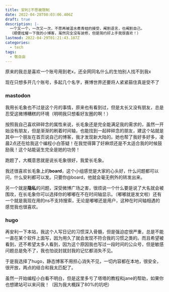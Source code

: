 ```yaml
---
title: 安利|不愿被限制
date: 2022-04-28T08:03:06.406Z
draft: true
description: |-
  一个又一个，一次又一次，不愿再被温水煮青蛙的接受，阉割语言，也阉割自己。
  （顺便炫耀一下我的小博客，虽然完全没有装修，但是简约好上手我很喜欢！）
lastmod: 2022-04-29T01:21:43.187Z
categories:
  - tech
tags:
  - 敬自由
---
```

原来的我总是喜欢一个账号用到老x，还全网同名什么的生怕别人找不到我x

现在只想多开几个账号，多起几个名字，赛博世界还要将人紧紧箍住真是受不了

### mastodon
我用长毛象也不过是这个月的事情，原来也有看到过，但是太长又没有朋友，总是忍受这微博糟糕的环境（明明我只想看好友圈的啊！）

按照我自己喜欢碎碎念的属性来说，长毛象还是完全能满足我的需求的，虽然一开始没有朋友，但是渐渐的刷着时间轴，也能找到一起碎碎念的朋友，建这个站就是其中一个朋友在首页说自己的博客，我才发现新大陆的。她也帮了我好多好多，凌晨2点还在给我这个编程小白答疑！在我觉得算了好麻烦还是不太适合我的时候鼓励我！这个站能诞生完全是她的功劳！

跑题了，大概意思就是说长毛象很好，我爱长毛象。

我还很喜欢长毛象上的**board**，这个小组感觉是大家的心头好，什么问题都可以问，什么安利都可以发。只要你@board，他就会毫无例外的转发出来。

另一个就是**隐私**的问题，深受微博广场之害，很烦说一个什么要是说了大名就会被围攻，在长毛象你可以选择你的嘟嘟在不在时间轴显示。（嘟嘟就是发文啦）还有一个就是我现在用的ns不支持搜索，无论是嘟嘟还是用户，这种在时间轴相遇的感觉我也很喜欢。

### hugo
再安利一下本站，我这个人写日记的习惯深入骨髓，但是强迫症很严重，总是不能一直在某个软件上面写，因为用久了就会发现不符合我的习惯之类的。而且希望被看到，还不希望太多人看到，因为这个原因我也写过一段时间的公众号，但是敏感问题总是免不了，我也怕说封就封我的记忆都消失不见。

于是我选择了hugo，静态博客不用担心消失不见，一切内容都在本地，很安全，很开放，两点的结合和我太匹配了。

虽然一开始编程小白看不明白，但是这里多亏了塔塔的教程和jane的帮助，如果你也想建站可以来问我！（因为我大概踩了80%的坑吧）

